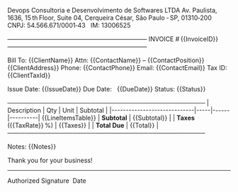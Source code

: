 Devops Consultoria e Desenvolvimento de Softwares LTDA
Av. Paulista, 1636, 15 th Floor, Suite 04, Cerqueira César, São Paulo ‑ SP, 01310‑200
CNPJ: 54.566.671/0001‑43   IM: 13006525

–––––––––––––––––––––––––––––––––––––––––––––
                     INVOICE # {{InvoiceID}}
–––––––––––––––––––––––––––––––––––––––––––––

Bill To:
{{ClientName}}
Attn: {{ContactName}} – {{ContactPosition}}
{{ClientAddress}}
Phone: {{ContactPhone}}
Email: {{ContactEmail}}
Tax ID: {{ClientTaxId}}

Issue Date: {{IssueDate}}
Due Date:   {{DueDate}}
Status: {{Status}}

─────────────────────────────────────────────
| Description                 | Qty | Unit | Subtotal |
|-----------------------------|-----|------|----------|
{{LineItemsTable}}
| **Subtotal**                                  | {{Subtotal}} |
| **Taxes** ({{TaxRate}} %)                     | {{Taxes}}    |
| **Total Due**                                 | {{Total}}    |
─────────────────────────────────────────────

Notes:
{{Notes}}

Thank you for your business!

______________________________     ______________________________
Authorized Signature               Date
